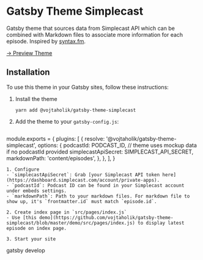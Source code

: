 # Gatsby Theme Simplecast

Gatsby theme that sources data from Simplecast API which can be combined with Markdown files to associate more information for each episode. Inspired by [syntax.fm](http://syntax.fm).

[→ Preview Theme](https://gatsby-theme-simplecast.netlify.com)

## Installation
To use this theme in your Gatsby sites, follow these instructions:

1. Install the theme
   ```  
   yarn add @vojtaholik/gatsby-theme-simplecast
   ```
2. Add the theme to your `gatsby-config.js`:
   ```
  module.exports = {
  plugins: [
    {
      resolve: '@vojtaholik/gatsby-theme-simplecast',
      options: {
        podcastId: PODCAST_ID, // theme uses mockup data if no podcastId provided
        simplecastApiSecret: SIMPLECAST_API_SECRET, 
        markdownPath: 'content/episodes',
      },
    },
  ],
}
   ```
1. Configure
   - `simplecastApiSecret`: Grab [your Simplecast API token here](https://dashboard.simplecast.com/account/private-apps).
   - `podcastId`: Podcast ID can be found in your Simplecast account under embeds settings.
   - `markdownPath`: Path to your markdown files. For markdown file to show up, it's `frontmatter.id` must match `episode.id`.

2. Create index page in `src/pages/index.js` 
   - Use [this demo](https://github.com/vojtaholik/gatsby-theme-simplecast/blob/master/demo/src/pages/index.js) to display latest episode on index page.

3. Start your site
   ```
   gatsby develop
   ```
